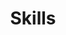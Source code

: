 ---
widget: featurette # As of v5.8-dev, 'featurette' is renamed 'features'
headless: true  # This file represents a page section.

# Put Your Section Options Here (title, background, etc.) ...
title: Skills
subtitle:
weight: 15 # The position of section on page

# Showcase personal skills or business features.
# Add/remove as many `feature` blocks below as you like.
# For available icons, see: https://wowchemy.com/docs/page-builder/#icons
feature:

  - icon: code
    icon_pack: fas
    name: Java
    description: 90%

  - icon: gear
    icon_pack: fas
    name: Spring
    description: 80%

  - icon: github
    icon_pack: fab
    name: Git
    description: 70%

---